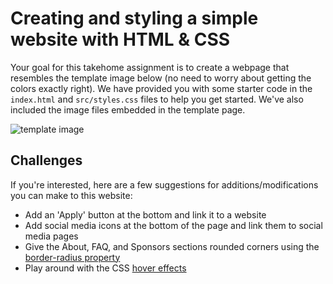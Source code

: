 # Creating and styling a simple website with HTML & CSS

Your goal for this takehome assignment is to create a webpage that resembles the template image below (no need to worry about getting the colors exactly right). We have provided you with some starter code in the `index.html` and `src/styles.css` files to help you get started. We've also included the image files embedded in the template page.

![template image](https://github.com/VH-Mentorship/CSS-Template-Website/blob/main/css_template.png?raw=true)

## Challenges
If you're interested, here are a few suggestions for additions/modifications you can make to this website:
* Add an 'Apply' button at the bottom and link it to a website
* Add social media icons at the bottom of the page and link them to social media pages
* Give the About, FAQ, and Sponsors sections rounded corners using the [border-radius property](https://www.w3schools.com/css/css3_borders.asp)
* Play around with the CSS [hover effects](https://www.w3schools.com/csSref/sel_hover.asp)
